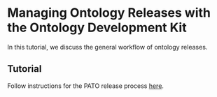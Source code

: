 # Managing Ontology Releases with the Ontology Development Kit

In this tutorial, we discuss the general workflow of ontology releases.

## Tutorial

Follow instructions for the PATO release process [here](http://pato-ontology.github.io/pato/odk-workflows/ReleaseWorkflow/).
